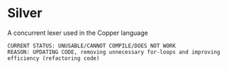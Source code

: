 # Silver
A concurrent lexer used in the Copper language
```
CURRENT STATUS: UNUSABLE/CANNOT COMPILE/DOES NOT WORK
REASON: UPDATING CODE, removing unnecessary for-loops and improving efficiency (refactoring code)
```